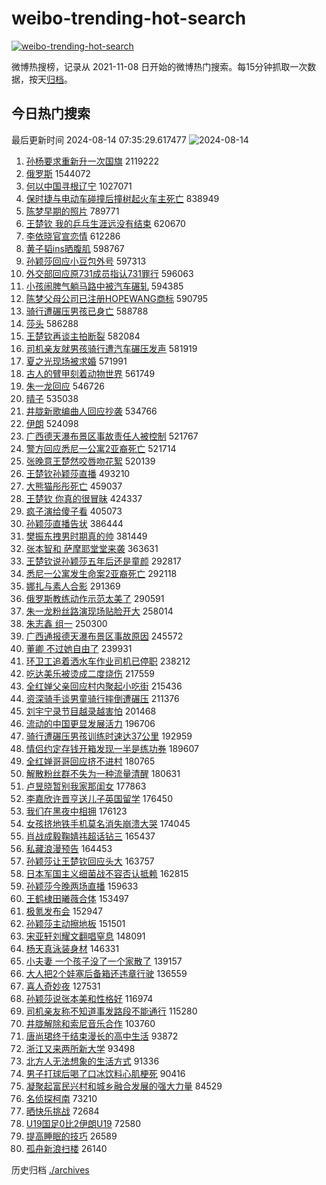 # weibo-trending-hot-search

[![weibo-trending-hot-search](https://github.com/ameizi/weibo-trending-hot-search/actions/workflows/ci.yml/badge.svg)](https://github.com/ameizi/weibo-trending-hot-search/actions/workflows/ci.yml)

微博热搜榜，记录从 2021-11-08 日开始的微博热门搜索。每15分钟抓取一次数据，按天[归档](./archives)。

## 今日热门搜索

<!-- BEGIN --> 
最后更新时间 2024-08-14 07:35:29.617477 
![2024-08-14](https://imgs-storage.s3.us-east-005.backblazeb2.com/20240814/2024-08-14.png?versionId=4_z8fbbed132d73df8689c40f13_f11659510cf4a4f03_d20240813_m233529_c005_v0501002_t0011_u01723592129129) 
1. [孙杨要求重新升一次国旗](https://s.weibo.com/weibo?q=%E5%AD%99%E6%9D%A8%E8%A6%81%E6%B1%82%E9%87%8D%E6%96%B0%E5%8D%87%E4%B8%80%E6%AC%A1%E5%9B%BD%E6%97%97&t=31&band_rank=1&Refer=top) 2119222
1. [俄罗斯](https://s.weibo.com/weibo?q=%E4%BF%84%E7%BD%97%E6%96%AF&t=31&band_rank=5&Refer=top) 1544072
1. [何以中国寻根辽宁](https://s.weibo.com/weibo?q=%23%E4%BD%95%E4%BB%A5%E4%B8%AD%E5%9B%BD%E5%AF%BB%E6%A0%B9%E8%BE%BD%E5%AE%81%23&t=31&band_rank=3&Refer=top) 1027071
1. [保时捷与电动车碰撞后撞树起火车主死亡](https://s.weibo.com/weibo?q=%23%E4%BF%9D%E6%97%B6%E6%8D%B7%E4%B8%8E%E7%94%B5%E5%8A%A8%E8%BD%A6%E7%A2%B0%E6%92%9E%E5%90%8E%E6%92%9E%E6%A0%91%E8%B5%B7%E7%81%AB%E8%BD%A6%E4%B8%BB%E6%AD%BB%E4%BA%A1%23&t=31&band_rank=2&Refer=top) 838949
1. [陈梦早期的照片](https://s.weibo.com/weibo?q=%E9%99%88%E6%A2%A6%E6%97%A9%E6%9C%9F%E7%9A%84%E7%85%A7%E7%89%87&t=31&band_rank=4&Refer=top) 789771
1. [王楚钦 我的乒乓生涯远没有结束](https://s.weibo.com/weibo?q=%E7%8E%8B%E6%A5%9A%E9%92%A6%20%E6%88%91%E7%9A%84%E4%B9%92%E4%B9%93%E7%94%9F%E6%B6%AF%E8%BF%9C%E6%B2%A1%E6%9C%89%E7%BB%93%E6%9D%9F&t=31&band_rank=6&Refer=top) 620670
1. [李依晓官宣恋情](https://s.weibo.com/weibo?q=%23%E6%9D%8E%E4%BE%9D%E6%99%93%E5%AE%98%E5%AE%A3%E6%81%8B%E6%83%85%23&t=31&band_rank=7&Refer=top) 612286
1. [黄子韬ins晒腹肌](https://s.weibo.com/weibo?q=%23%E9%BB%84%E5%AD%90%E9%9F%ACins%E6%99%92%E8%85%B9%E8%82%8C%23&t=31&band_rank=8&Refer=top) 598767
1. [孙颖莎回应小豆包外号](https://s.weibo.com/weibo?q=%E5%AD%99%E9%A2%96%E8%8E%8E%E5%9B%9E%E5%BA%94%E5%B0%8F%E8%B1%86%E5%8C%85%E5%A4%96%E5%8F%B7&t=31&band_rank=9&Refer=top) 597313
1. [外交部回应原731成员指认731罪行](https://s.weibo.com/weibo?q=%23%E5%A4%96%E4%BA%A4%E9%83%A8%E5%9B%9E%E5%BA%94%E5%8E%9F731%E6%88%90%E5%91%98%E6%8C%87%E8%AE%A4731%E7%BD%AA%E8%A1%8C%23&t=31&band_rank=10&Refer=top) 596063
1. [小孩闹脾气躺马路中被汽车碾轧](https://s.weibo.com/weibo?q=%23%E5%B0%8F%E5%AD%A9%E9%97%B9%E8%84%BE%E6%B0%94%E8%BA%BA%E9%A9%AC%E8%B7%AF%E4%B8%AD%E8%A2%AB%E6%B1%BD%E8%BD%A6%E7%A2%BE%E8%BD%A7%23&t=31&band_rank=11&Refer=top) 594385
1. [陈梦父母公司已注册HOPEWANG商标](https://s.weibo.com/weibo?q=%23%E9%99%88%E6%A2%A6%E7%88%B6%E6%AF%8D%E5%85%AC%E5%8F%B8%E5%B7%B2%E6%B3%A8%E5%86%8CHOPEWANG%E5%95%86%E6%A0%87%23&t=31&band_rank=12&Refer=top) 590795
1. [骑行遭碾压男孩已身亡](https://s.weibo.com/weibo?q=%23%E9%AA%91%E8%A1%8C%E9%81%AD%E7%A2%BE%E5%8E%8B%E7%94%B7%E5%AD%A9%E5%B7%B2%E8%BA%AB%E4%BA%A1%23&t=31&band_rank=13&Refer=top) 588788
1. [莎头](https://s.weibo.com/weibo?q=%E8%8E%8E%E5%A4%B4&t=31&band_rank=14&Refer=top) 586288
1. [王楚钦再谈主拍断裂](https://s.weibo.com/weibo?q=%23%E7%8E%8B%E6%A5%9A%E9%92%A6%E5%86%8D%E8%B0%88%E4%B8%BB%E6%8B%8D%E6%96%AD%E8%A3%82%23&t=31&band_rank=15&Refer=top) 582084
1. [司机亲友就男孩骑行遭汽车碾压发声](https://s.weibo.com/weibo?q=%23%E5%8F%B8%E6%9C%BA%E4%BA%B2%E5%8F%8B%E5%B0%B1%E7%94%B7%E5%AD%A9%E9%AA%91%E8%A1%8C%E9%81%AD%E6%B1%BD%E8%BD%A6%E7%A2%BE%E5%8E%8B%E5%8F%91%E5%A3%B0%23&t=31&band_rank=16&Refer=top) 581919
1. [夏之光现场被求婚](https://s.weibo.com/weibo?q=%23%E5%A4%8F%E4%B9%8B%E5%85%89%E7%8E%B0%E5%9C%BA%E8%A2%AB%E6%B1%82%E5%A9%9A%23&t=31&band_rank=17&Refer=top) 571991
1. [古人的臂甲刻着动物世界](https://s.weibo.com/weibo?q=%23%E5%8F%A4%E4%BA%BA%E7%9A%84%E8%87%82%E7%94%B2%E5%88%BB%E7%9D%80%E5%8A%A8%E7%89%A9%E4%B8%96%E7%95%8C%23&t=31&band_rank=3&Refer=top) 561749
1. [朱一龙回应](https://s.weibo.com/weibo?q=%23%E6%9C%B1%E4%B8%80%E9%BE%99%E5%9B%9E%E5%BA%94%23&t=31&band_rank=18&Refer=top) 546726
1. [晴子](https://s.weibo.com/weibo?q=%E6%99%B4%E5%AD%90&t=31&band_rank=28&Refer=top) 535038
1. [井胧新歌编曲人回应抄袭](https://s.weibo.com/weibo?q=%23%E4%BA%95%E8%83%A7%E6%96%B0%E6%AD%8C%E7%BC%96%E6%9B%B2%E4%BA%BA%E5%9B%9E%E5%BA%94%E6%8A%84%E8%A2%AD%23&t=31&band_rank=19&Refer=top) 534766
1. [伊朗](https://s.weibo.com/weibo?q=%E4%BC%8A%E6%9C%97&t=31&band_rank=23&Refer=top) 524098
1. [广西德天瀑布景区事故责任人被控制](https://s.weibo.com/weibo?q=%23%E5%B9%BF%E8%A5%BF%E5%BE%B7%E5%A4%A9%E7%80%91%E5%B8%83%E6%99%AF%E5%8C%BA%E4%BA%8B%E6%95%85%E8%B4%A3%E4%BB%BB%E4%BA%BA%E8%A2%AB%E6%8E%A7%E5%88%B6%23&t=31&band_rank=30&Refer=top) 521767
1. [警方回应悉尼一公寓2亚裔死亡](https://s.weibo.com/weibo?q=%23%E8%AD%A6%E6%96%B9%E5%9B%9E%E5%BA%94%E6%82%89%E5%B0%BC%E4%B8%80%E5%85%AC%E5%AF%932%E4%BA%9A%E8%A3%94%E6%AD%BB%E4%BA%A1%23&t=31&band_rank=10&Refer=top) 521714
1. [张晚意王楚然咬唇吻花絮](https://s.weibo.com/weibo?q=%E5%BC%A0%E6%99%9A%E6%84%8F%E7%8E%8B%E6%A5%9A%E7%84%B6%E5%92%AC%E5%94%87%E5%90%BB%E8%8A%B1%E7%B5%AE&t=31&band_rank=20&Refer=top) 520139
1. [王楚钦孙颖莎直播](https://s.weibo.com/weibo?q=%23%E7%8E%8B%E6%A5%9A%E9%92%A6%E5%AD%99%E9%A2%96%E8%8E%8E%E7%9B%B4%E6%92%AD%23&t=31&band_rank=21&Refer=top) 493210
1. [大熊猫彤彤死亡](https://s.weibo.com/weibo?q=%23%E5%A4%A7%E7%86%8A%E7%8C%AB%E5%BD%A4%E5%BD%A4%E6%AD%BB%E4%BA%A1%23&t=31&band_rank=22&Refer=top) 459037
1. [王楚钦 你真的很冒昧](https://s.weibo.com/weibo?q=%E7%8E%8B%E6%A5%9A%E9%92%A6%20%E4%BD%A0%E7%9C%9F%E7%9A%84%E5%BE%88%E5%86%92%E6%98%A7&t=31&band_rank=26&Refer=top) 424337
1. [疯子演给傻子看](https://s.weibo.com/weibo?q=%E7%96%AF%E5%AD%90%E6%BC%94%E7%BB%99%E5%82%BB%E5%AD%90%E7%9C%8B&t=31&band_rank=47&Refer=top) 405073
1. [孙颖莎直播告状](https://s.weibo.com/weibo?q=%23%E5%AD%99%E9%A2%96%E8%8E%8E%E7%9B%B4%E6%92%AD%E5%91%8A%E7%8A%B6%23&t=31&band_rank=24&Refer=top) 386444
1. [樊振东拽男时期真的帅](https://s.weibo.com/weibo?q=%E6%A8%8A%E6%8C%AF%E4%B8%9C%E6%8B%BD%E7%94%B7%E6%97%B6%E6%9C%9F%E7%9C%9F%E7%9A%84%E5%B8%85&t=31&band_rank=25&Refer=top) 381449
1. [张本智和 萨摩耶堂堂来袭](https://s.weibo.com/weibo?q=%E5%BC%A0%E6%9C%AC%E6%99%BA%E5%92%8C%20%E8%90%A8%E6%91%A9%E8%80%B6%E5%A0%82%E5%A0%82%E6%9D%A5%E8%A2%AD&t=31&band_rank=27&Refer=top) 363631
1. [王楚钦说孙颖莎五年后还是童颜](https://s.weibo.com/weibo?q=%E7%8E%8B%E6%A5%9A%E9%92%A6%E8%AF%B4%E5%AD%99%E9%A2%96%E8%8E%8E%E4%BA%94%E5%B9%B4%E5%90%8E%E8%BF%98%E6%98%AF%E7%AB%A5%E9%A2%9C&t=31&band_rank=28&Refer=top) 292817
1. [悉尼一公寓发生命案2亚裔死亡](https://s.weibo.com/weibo?q=%23%E6%82%89%E5%B0%BC%E4%B8%80%E5%85%AC%E5%AF%93%E5%8F%91%E7%94%9F%E5%91%BD%E6%A1%882%E4%BA%9A%E8%A3%94%E6%AD%BB%E4%BA%A1%23&t=31&band_rank=32&Refer=top) 292118
1. [娜扎与素人合影](https://s.weibo.com/weibo?q=%23%E5%A8%9C%E6%89%8E%E4%B8%8E%E7%B4%A0%E4%BA%BA%E5%90%88%E5%BD%B1%23&t=31&band_rank=29&Refer=top) 291369
1. [俄罗斯教练动作示范太美了](https://s.weibo.com/weibo?q=%E4%BF%84%E7%BD%97%E6%96%AF%E6%95%99%E7%BB%83%E5%8A%A8%E4%BD%9C%E7%A4%BA%E8%8C%83%E5%A4%AA%E7%BE%8E%E4%BA%86&t=31&band_rank=31&Refer=top) 290591
1. [朱一龙粉丝路演现场贴脸开大](https://s.weibo.com/weibo?q=%23%E6%9C%B1%E4%B8%80%E9%BE%99%E7%B2%89%E4%B8%9D%E8%B7%AF%E6%BC%94%E7%8E%B0%E5%9C%BA%E8%B4%B4%E8%84%B8%E5%BC%80%E5%A4%A7%23&t=31&band_rank=33&Refer=top) 258014
1. [朱志鑫 组一](https://s.weibo.com/weibo?q=%E6%9C%B1%E5%BF%97%E9%91%AB%20%E7%BB%84%E4%B8%80&t=31&band_rank=35&Refer=top) 250300
1. [广西通报德天瀑布景区事故原因](https://s.weibo.com/weibo?q=%23%E5%B9%BF%E8%A5%BF%E9%80%9A%E6%8A%A5%E5%BE%B7%E5%A4%A9%E7%80%91%E5%B8%83%E6%99%AF%E5%8C%BA%E4%BA%8B%E6%95%85%E5%8E%9F%E5%9B%A0%23&t=31&band_rank=30&Refer=top) 245572
1. [董卿 不过她自由了](https://s.weibo.com/weibo?q=%E8%91%A3%E5%8D%BF%20%E4%B8%8D%E8%BF%87%E5%A5%B9%E8%87%AA%E7%94%B1%E4%BA%86&t=31&band_rank=34&Refer=top) 239931
1. [环卫工追着洒水车作业司机已停职](https://s.weibo.com/weibo?q=%23%E7%8E%AF%E5%8D%AB%E5%B7%A5%E8%BF%BD%E7%9D%80%E6%B4%92%E6%B0%B4%E8%BD%A6%E4%BD%9C%E4%B8%9A%E5%8F%B8%E6%9C%BA%E5%B7%B2%E5%81%9C%E8%81%8C%23&t=31&band_rank=10&Refer=top) 238212
1. [吃达美乐被烫成二度烧伤](https://s.weibo.com/weibo?q=%23%E5%90%83%E8%BE%BE%E7%BE%8E%E4%B9%90%E8%A2%AB%E7%83%AB%E6%88%90%E4%BA%8C%E5%BA%A6%E7%83%A7%E4%BC%A4%23&t=31&band_rank=36&Refer=top) 217559
1. [全红婵父亲回应村内聚起小吃街](https://s.weibo.com/weibo?q=%23%E5%85%A8%E7%BA%A2%E5%A9%B5%E7%88%B6%E4%BA%B2%E5%9B%9E%E5%BA%94%E6%9D%91%E5%86%85%E8%81%9A%E8%B5%B7%E5%B0%8F%E5%90%83%E8%A1%97%23&t=31&band_rank=37&Refer=top) 215436
1. [资深骑手谈男童骑行摔倒遭碾压](https://s.weibo.com/weibo?q=%23%E8%B5%84%E6%B7%B1%E9%AA%91%E6%89%8B%E8%B0%88%E7%94%B7%E7%AB%A5%E9%AA%91%E8%A1%8C%E6%91%94%E5%80%92%E9%81%AD%E7%A2%BE%E5%8E%8B%23&t=31&band_rank=38&Refer=top) 211376
1. [刘宇宁录节目越录越害怕](https://s.weibo.com/weibo?q=%E5%88%98%E5%AE%87%E5%AE%81%E5%BD%95%E8%8A%82%E7%9B%AE%E8%B6%8A%E5%BD%95%E8%B6%8A%E5%AE%B3%E6%80%95&t=31&band_rank=47&Refer=top) 201468
1. [流动的中国更显发展活力](https://s.weibo.com/weibo?q=%23%E6%B5%81%E5%8A%A8%E7%9A%84%E4%B8%AD%E5%9B%BD%E6%9B%B4%E6%98%BE%E5%8F%91%E5%B1%95%E6%B4%BB%E5%8A%9B%23&t=31&band_rank=10&Refer=top) 196706
1. [骑行遭碾压男孩训练时速达37公里](https://s.weibo.com/weibo?q=%23%E9%AA%91%E8%A1%8C%E9%81%AD%E7%A2%BE%E5%8E%8B%E7%94%B7%E5%AD%A9%E8%AE%AD%E7%BB%83%E6%97%B6%E9%80%9F%E8%BE%BE37%E5%85%AC%E9%87%8C%23&t=31&band_rank=46&Refer=top) 192959
1. [情侣约定存钱开箱发现一半是练功券](https://s.weibo.com/weibo?q=%23%E6%83%85%E4%BE%A3%E7%BA%A6%E5%AE%9A%E5%AD%98%E9%92%B1%E5%BC%80%E7%AE%B1%E5%8F%91%E7%8E%B0%E4%B8%80%E5%8D%8A%E6%98%AF%E7%BB%83%E5%8A%9F%E5%88%B8%23&t=31&band_rank=39&Refer=top) 189607
1. [全红婵哥哥回应挤不进村](https://s.weibo.com/weibo?q=%23%E5%85%A8%E7%BA%A2%E5%A9%B5%E5%93%A5%E5%93%A5%E5%9B%9E%E5%BA%94%E6%8C%A4%E4%B8%8D%E8%BF%9B%E6%9D%91%23&t=31&band_rank=49&Refer=top) 180765
1. [解散粉丝群不失为一种流量清醒](https://s.weibo.com/weibo?q=%23%E8%A7%A3%E6%95%A3%E7%B2%89%E4%B8%9D%E7%BE%A4%E4%B8%8D%E5%A4%B1%E4%B8%BA%E4%B8%80%E7%A7%8D%E6%B5%81%E9%87%8F%E6%B8%85%E9%86%92%23&t=31&band_rank=47&Refer=top) 180631
1. [卢昱晓暂别我家那闺女](https://s.weibo.com/weibo?q=%23%E5%8D%A2%E6%98%B1%E6%99%93%E6%9A%82%E5%88%AB%E6%88%91%E5%AE%B6%E9%82%A3%E9%97%BA%E5%A5%B3%23&t=31&band_rank=40&Refer=top) 177863
1. [李嘉欣许晋亨送儿子英国留学](https://s.weibo.com/weibo?q=%23%E6%9D%8E%E5%98%89%E6%AC%A3%E8%AE%B8%E6%99%8B%E4%BA%A8%E9%80%81%E5%84%BF%E5%AD%90%E8%8B%B1%E5%9B%BD%E7%95%99%E5%AD%A6%23&t=31&band_rank=49&Refer=top) 176450
1. [我们在黑夜中相拥](https://s.weibo.com/weibo?q=%23%E6%88%91%E4%BB%AC%E5%9C%A8%E9%BB%91%E5%A4%9C%E4%B8%AD%E7%9B%B8%E6%8B%A5%23&t=31&band_rank=32&Refer=top) 176123
1. [女孩挤地铁手机莫名消失崩溃大哭](https://s.weibo.com/weibo?q=%23%E5%A5%B3%E5%AD%A9%E6%8C%A4%E5%9C%B0%E9%93%81%E6%89%8B%E6%9C%BA%E8%8E%AB%E5%90%8D%E6%B6%88%E5%A4%B1%E5%B4%A9%E6%BA%83%E5%A4%A7%E5%93%AD%23&t=31&band_rank=38&Refer=top) 174045
1. [肖战成毅鞠婧祎超话钻三](https://s.weibo.com/weibo?q=%23%E8%82%96%E6%88%98%E6%88%90%E6%AF%85%E9%9E%A0%E5%A9%A7%E7%A5%8E%E8%B6%85%E8%AF%9D%E9%92%BB%E4%B8%89%23&t=31&band_rank=41&Refer=top) 165437
1. [私藏浪漫预告](https://s.weibo.com/weibo?q=%23%E7%A7%81%E8%97%8F%E6%B5%AA%E6%BC%AB%E9%A2%84%E5%91%8A%23&t=31&band_rank=42&Refer=top) 164453
1. [孙颖莎让王楚钦回应头大](https://s.weibo.com/weibo?q=%23%E5%AD%99%E9%A2%96%E8%8E%8E%E8%AE%A9%E7%8E%8B%E6%A5%9A%E9%92%A6%E5%9B%9E%E5%BA%94%E5%A4%B4%E5%A4%A7%23&t=31&band_rank=47&Refer=top) 163757
1. [日本军国主义细菌战不容否认抵赖](https://s.weibo.com/weibo?q=%23%E6%97%A5%E6%9C%AC%E5%86%9B%E5%9B%BD%E4%B8%BB%E4%B9%89%E7%BB%86%E8%8F%8C%E6%88%98%E4%B8%8D%E5%AE%B9%E5%90%A6%E8%AE%A4%E6%8A%B5%E8%B5%96%23&t=31&band_rank=16&Refer=top) 162815
1. [孙颖莎今晚两场直播](https://s.weibo.com/weibo?q=%E5%AD%99%E9%A2%96%E8%8E%8E%E4%BB%8A%E6%99%9A%E4%B8%A4%E5%9C%BA%E7%9B%B4%E6%92%AD&t=31&band_rank=43&Refer=top) 159633
1. [王鹤棣田曦薇合体](https://s.weibo.com/weibo?q=%23%E7%8E%8B%E9%B9%A4%E6%A3%A3%E7%94%B0%E6%9B%A6%E8%96%87%E5%90%88%E4%BD%93%23&t=31&band_rank=19&Refer=top) 153497
1. [极氪发布会](https://s.weibo.com/weibo?q=%E6%9E%81%E6%B0%AA%E5%8F%91%E5%B8%83%E4%BC%9A&t=31&band_rank=44&Refer=top) 152947
1. [孙颖莎主动擦地板](https://s.weibo.com/weibo?q=%E5%AD%99%E9%A2%96%E8%8E%8E%E4%B8%BB%E5%8A%A8%E6%93%A6%E5%9C%B0%E6%9D%BF&t=31&band_rank=45&Refer=top) 151501
1. [宋亚轩刘耀文翻唱窒息](https://s.weibo.com/weibo?q=%23%E5%AE%8B%E4%BA%9A%E8%BD%A9%E5%88%98%E8%80%80%E6%96%87%E7%BF%BB%E5%94%B1%E7%AA%92%E6%81%AF%23&t=31&band_rank=46&Refer=top) 148091
1. [杨天真泳装身材](https://s.weibo.com/weibo?q=%23%E6%9D%A8%E5%A4%A9%E7%9C%9F%E6%B3%B3%E8%A3%85%E8%BA%AB%E6%9D%90%23&t=31&band_rank=48&Refer=top) 146331
1. [小夫妻 一个孩子没了一个家散了](https://s.weibo.com/weibo?q=%E5%B0%8F%E5%A4%AB%E5%A6%BB%20%E4%B8%80%E4%B8%AA%E5%AD%A9%E5%AD%90%E6%B2%A1%E4%BA%86%E4%B8%80%E4%B8%AA%E5%AE%B6%E6%95%A3%E4%BA%86&t=31&band_rank=49&Refer=top) 139157
1. [大人把2个娃塞后备箱还违章行驶](https://s.weibo.com/weibo?q=%23%E5%A4%A7%E4%BA%BA%E6%8A%8A2%E4%B8%AA%E5%A8%83%E5%A1%9E%E5%90%8E%E5%A4%87%E7%AE%B1%E8%BF%98%E8%BF%9D%E7%AB%A0%E8%A1%8C%E9%A9%B6%23&t=31&band_rank=43&Refer=top) 136559
1. [喜人奇妙夜](https://s.weibo.com/weibo?q=%E5%96%9C%E4%BA%BA%E5%A5%87%E5%A6%99%E5%A4%9C&t=31&band_rank=41&Refer=top) 127531
1. [孙颖莎说张本美和性格好](https://s.weibo.com/weibo?q=%23%E5%AD%99%E9%A2%96%E8%8E%8E%E8%AF%B4%E5%BC%A0%E6%9C%AC%E7%BE%8E%E5%92%8C%E6%80%A7%E6%A0%BC%E5%A5%BD%23&t=31&band_rank=50&Refer=top) 116974
1. [司机亲友称不知道事发路段不能通行](https://s.weibo.com/weibo?q=%23%E5%8F%B8%E6%9C%BA%E4%BA%B2%E5%8F%8B%E7%A7%B0%E4%B8%8D%E7%9F%A5%E9%81%93%E4%BA%8B%E5%8F%91%E8%B7%AF%E6%AE%B5%E4%B8%8D%E8%83%BD%E9%80%9A%E8%A1%8C%23&t=31&band_rank=44&Refer=top) 115280
1. [井胧解除和索尼音乐合作](https://s.weibo.com/weibo?q=%23%E4%BA%95%E8%83%A7%E8%A7%A3%E9%99%A4%E5%92%8C%E7%B4%A2%E5%B0%BC%E9%9F%B3%E4%B9%90%E5%90%88%E4%BD%9C%23&t=31&band_rank=44&Refer=top) 103760
1. [唐尚珺终于结束漫长的高中生活](https://s.weibo.com/weibo?q=%23%E5%94%90%E5%B0%9A%E7%8F%BA%E7%BB%88%E4%BA%8E%E7%BB%93%E6%9D%9F%E6%BC%AB%E9%95%BF%E7%9A%84%E9%AB%98%E4%B8%AD%E7%94%9F%E6%B4%BB%23&t=31&band_rank=18&Refer=top) 93872
1. [浙江又来两所新大学](https://s.weibo.com/weibo?q=%23%E6%B5%99%E6%B1%9F%E5%8F%88%E6%9D%A5%E4%B8%A4%E6%89%80%E6%96%B0%E5%A4%A7%E5%AD%A6%23&t=31&band_rank=12&Refer=top) 93498
1. [北方人无法想象的生活方式](https://s.weibo.com/weibo?q=%E5%8C%97%E6%96%B9%E4%BA%BA%E6%97%A0%E6%B3%95%E6%83%B3%E8%B1%A1%E7%9A%84%E7%94%9F%E6%B4%BB%E6%96%B9%E5%BC%8F&t=31&band_rank=47&Refer=top) 91336
1. [男子打球后喝了口冰饮料心肌梗死](https://s.weibo.com/weibo?q=%23%E7%94%B7%E5%AD%90%E6%89%93%E7%90%83%E5%90%8E%E5%96%9D%E4%BA%86%E5%8F%A3%E5%86%B0%E9%A5%AE%E6%96%99%E5%BF%83%E8%82%8C%E6%A2%97%E6%AD%BB%23&t=31&band_rank=50&Refer=top) 90416
1. [凝聚起富民兴村和城乡融合发展的强大力量](https://s.weibo.com/weibo?q=%23%E5%87%9D%E8%81%9A%E8%B5%B7%E5%AF%8C%E6%B0%91%E5%85%B4%E6%9D%91%E5%92%8C%E5%9F%8E%E4%B9%A1%E8%9E%8D%E5%90%88%E5%8F%91%E5%B1%95%E7%9A%84%E5%BC%BA%E5%A4%A7%E5%8A%9B%E9%87%8F%23&t=31&band_rank=31&Refer=top) 84529
1. [名侦探柯南](https://s.weibo.com/weibo?q=%E5%90%8D%E4%BE%A6%E6%8E%A2%E6%9F%AF%E5%8D%97&t=31&band_rank=50&Refer=top) 73210
1. [晒快乐挑战](https://s.weibo.com/weibo?q=%E6%99%92%E5%BF%AB%E4%B9%90%E6%8C%91%E6%88%98&t=31&band_rank=48&Refer=top) 72684
1. [U19国足0比2伊朗U19](https://s.weibo.com/weibo?q=%23U19%E5%9B%BD%E8%B6%B30%E6%AF%942%E4%BC%8A%E6%9C%97U19%23&t=31&band_rank=50&Refer=top) 72580
1. [提高睡眠的技巧](https://s.weibo.com/weibo?q=%E6%8F%90%E9%AB%98%E7%9D%A1%E7%9C%A0%E7%9A%84%E6%8A%80%E5%B7%A7&t=31&band_rank=50&Refer=top) 26589
1. [孤舟新浪扫楼](https://s.weibo.com/weibo?q=%23%E5%AD%A4%E8%88%9F%E6%96%B0%E6%B5%AA%E6%89%AB%E6%A5%BC%23&t=31&band_rank=50&Refer=top) 26140
<!-- END -->

历史归档 [./archives](./archives)

